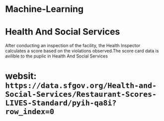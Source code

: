 # Machine-Learning

# Health And Social Services
After conducting an inspection of the facility, the Health Inspector calculates a score based on the violations observed.The score card data is avilible to the puplic in Health And Social Services 
# websit: `https://data.sfgov.org/Health-and-Social-Services/Restaurant-Scores-LIVES-Standard/pyih-qa8i?row_index=0`

